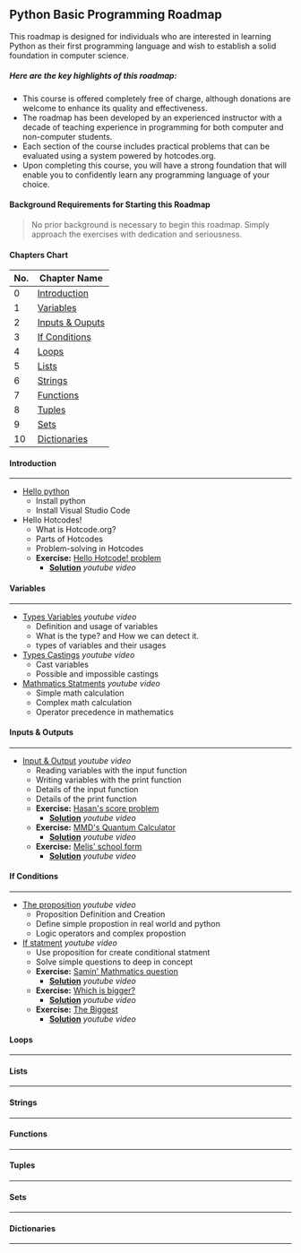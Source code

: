 ## Python Basic Programming Roadmap

This roadmap is designed for individuals who are interested in learning Python as their first programming language and wish to establish a solid foundation in computer science.

##### Here are the key highlights of this roadmap:

- This course is offered completely free of charge, although donations are welcome to enhance its quality and effectiveness.
- The roadmap has been developed by an experienced instructor with a decade of teaching experience in programming for both computer and non-computer students.
- Each section of the course includes practical problems that can be evaluated using a system powered by hotcodes.org.
- Upon completing this course, you will have a strong foundation that will enable you to confidently learn any programming language of your choice.

#### Background Requirements for Starting this Roadmap

> No prior background is necessary to begin this roadmap. Simply approach the exercises with dedication and seriousness.


#### Chapters Chart

| No. | Chapter Name |
| --- | ------------ |
| 0   | [Introduction](#introduction) |
| 1   | [Variables](#variables) |
| 2   | [Inputs & Ouputs](#variables) |
| 3   | [If Conditions](#if_Conditions) |
| 4   | [Loops](#loops) |
| 5   | [Lists](#lists) |
| 6   | [Strings](#strings) |
| 7   | [Functions](#functions) |
| 8   | [Tuples](#tuples) |
| 9   | [Sets](#sets) |
| 10   | [Dictionaries](#dictionaries) |


#### Introduction
----
- [Hello python](https://www.youtube.com/@hotcodes_academy)
  - Install python
  - Install Visual Studio Code
- Hello Hotcodes!
  - What is Hotcode.org?
  - Parts of Hotcodes
  - Problem-solving in Hotcodes
  - **Exercise:** [Hello Hotcode! problem](https://hotcodes.org/problems)
    - [**Solution**](https://www.youtube.com/@hotcodes_academy) *youtube video*

#### Variables
----
- [Types Variables](https://www.youtube.com/@hotcodes_academy) *youtube video*
  - Definition and usage of variables 
  - What is the type? and How we can detect it.
  - types of variables and their usages
- [Types Castings](https://www.youtube.com/@hotcodes_academy) *youtube video*
  - Cast variables
  - Possible and impossible castings
- [Mathmatics Statments](https://www.youtube.com/@hotcodes_academy) *youtube video*
  - Simple math calculation
  - Complex math calculation
  - Operator precedence in mathematics

#### Inputs & Outputs
----
- [Input & Output](https://www.youtube.com/@hotcodes_academy) *youtube video*
  - Reading variables with the input function
  - Writing variables with the print function
  - Details of the input function
  - Details of the print function
  - **Exercise:** [Hasan's score problem](https://hotcodes.org/problems)
    - [**Solution**](https://www.youtube.com/@hotcodes_academy) *youtube video*
  - **Exercise:** [MMD's Quantum Calculator](https://hotcodes.org/problems)
    - [**Solution**](https://www.youtube.com/@hotcodes_academy) *youtube video*
  - **Exercise:** [Melis' school form](https://hotcodes.org/problems)
    - [**Solution**](https://www.youtube.com/@hotcodes_academy) *youtube video*

#### If Conditions
----
- [The proposition](https://www.youtube.com/@hotcodes_academy) *youtube video*
  - Proposition Definition and Creation
  - Define simple propostion in real world and python
  - Logic operators and complex propostion
- [If statment](https://www.youtube.com/@hotcodes_academy) *youtube video*
  - Use proposition for create conditional statment
  - Solve simple questions to deep in concept
  - **Exercise:** [Samin' Mathmatics question](https://hotcodes.org/problems)
    - [**Solution**](https://www.youtube.com/@hotcodes_academy) *youtube video*
  - **Exercise:** [Which is bigger?](https://hotcodes.org/problems)
    - [**Solution**](https://www.youtube.com/@hotcodes_academy) *youtube video*
  - **Exercise:** [The Biggest](https://hotcodes.org/problems)
    - [**Solution**](https://www.youtube.com/@hotcodes_academy) *youtube video*


#### Loops
----

#### Lists
----

#### Strings
----

#### Functions
----

#### Tuples
----

#### Sets
----

#### Dictionaries
----
